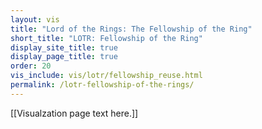 ```yaml
---
layout: vis
title: "Lord of the Rings: The Fellowship of the Ring"
short_title: "LOTR: Fellowship of the Ring"
display_site_title: true
display_page_title: true
order: 20
vis_include: vis/lotr/fellowship_reuse.html
permalink: /lotr-fellowship-of-the-rings/
---
```


[[Visualzation page text here.]]
